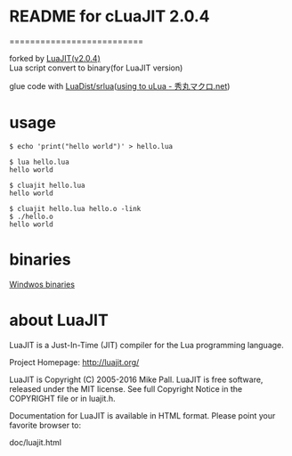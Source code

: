 # README for cLuaJIT 2.0.4
==========================

forked by [LuaJIT(v2.0.4)](https://github.com/LuaJIT/LuaJIT)  
Lua script convert to binary(for LuaJIT version)

glue code with [LuaDist/srlua](https://github.com/LuaDist/srlua)([using to uLua - 秀丸マクロ.net](http://xn--pckzexbx21r8q9b.net/?page=nobu_mod_the_ulua_src))

# usage

```
$ echo 'print("hello world")' > hello.lua

$ lua hello.lua
hello world

$ cluajit hello.lua
hello world

$ cluajit hello.lua hello.o -link
$ ./hello.o
hello world
```

# binaries

[Windwos binaries](https://github.com/wordijp/cLuaJIT/releases)

# about LuaJIT

LuaJIT is a Just-In-Time (JIT) compiler for the Lua programming language.

Project Homepage: http://luajit.org/

LuaJIT is Copyright (C) 2005-2016 Mike Pall.
LuaJIT is free software, released under the MIT license.
See full Copyright Notice in the COPYRIGHT file or in luajit.h.

Documentation for LuaJIT is available in HTML format.
Please point your favorite browser to:

 doc/luajit.html
